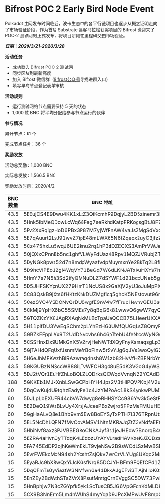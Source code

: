 # Bifrost POC 2 Early Bird Node Event
Polkadot 主网发布时间临近，波卡生态中的各平行链项目也逐步从概念证明走向了市场验证阶段，作为首届 Substrate 黑客马拉松获奖项目的 Bifrost 也迎来了 POC-2 测试网的正式发布，将项目阶段性里程碑交由市场验证。

***日期：2020/3/21-2020/3/28***

**活动任务**
- 成功联入 Bifrost POC-2 测试网
- 同步区块到最新高度
- 加入 Bifrost 微信群（[Bifrost公众号](https://mp.weixin.qq.com/mp/profile_ext?action=home&__biz=MzIyODk1OTIyMw==&scene=124#wechat_redirect)寻找进群入口）
- 填写早鸟节点登记表单审核

**活动规则**
- 运行测试网络节点需要保持 5 天的状态
- 1,000 枚 BNC 将平均分配给参与节点运行的伙伴

**参与情况**

累计节点：51 个

完成节点任务：36 个

**奖励发放**

活动总奖励：1,000 BNC

实际总发放：1,566.5 BNC

奖励发放时间：2020/4/2

| BNC 数量 | BNC 地址                                           |
| ------ | ------------------------------------------------ |
| 43.5   | 5EEujCS4E9Dwu4KK1xLtZ3QiKcmhR9DqjyL2BD5zinemr3NF |
| 43.5   | 5Hnk5ibMeQDowLcWq68Feg7seRkhdKatpFRKogsgBtJ8F7YQ |
| 43.5   | 5Fv2XxRqigzHoD6PBx3P87M7yjWfRnAW4vaJsZMgSdVxc4o8 |
| 43.5   | 5E7qAuurt2LyJ91wvZ7ipE48mLWX65N6tZqeox2uyC3jfzZp |
| 43.5   | 5Cz475hxLu5wqJ6UE2knu2rq1hP3dDZECXS3AmPrVWJe1DtN |
| 43.5   | 5QjQXxCPnnBb5nc1ghfVLWyFdUaz48Rpv1MQZJVRubjZTDTn |
| 43.5   | 5DyNGk8pwz52d7n8mdpWyaafvdpMuymxnYe2BkTq2L8fbvYk |
| 43.5   | 5D9hcViPEo12gi4WqVY71BeGd7WGdLKNJATxKuHXYs7hnqjy |
| 43.5   | 5HmY7s7N5h3Sd2ifyQMNuDLZ7dSYWF1d21bccUNeb5gpKzyn |
| 43.5   | 5D5JHFSKYpnUX279HmT1NcUS8x9GaXjV2yU3oJuMpPX8Dfph |
| 43.5   | 5C83QskB9jXts6fHKtzKhkDUZMgficq5ghcK5NEstovut96n |
| 43.5   | 5CezSYC4YSDCNvQrDU8wgfE9nV4w7fFrucHevnvGEU3s6n8D |
| 43.5   | 5CkMj9YpHX6bC55SMEs7y8qBqG6k81wwvQ6gwW7qyQxnxLFc |
| 43.5   | 5GTQZKzYX8JAgRXAqNxMLBcTpaUeQCCB75LHeerUXXAkMNcE |
| 43.5   | 5H11pifDU3VwEqSChm2pLYhEzHG3UMfQUGqLsZ8QmyRwm3dS |
| 43.5   | 5GBZkEFppLVx9T2UdDNvcvbs6h46pTtebU4feNtccWyNGsvt |
| 43.5   | 5CSSHnxDx9UMkGnX5V2rvjHeNWTdXQyFnyKsmaqsgLp3uMMY |
| 43.5   | 5GjTAHdQFqUxfJsnmMefrBoFinw5rSvYJg6qJVs3woQyiG25 |
| 43.5   | 5H6eJhMFKwzhBiRAzwraq4nsh8W1zb82HvVfHZBFNrbYnf9Z |
| 43.5   | 5GKGUBzNNSccW888iLTvWFCH3gd8uE5dK3VGoG4yWSBs98ZB |
| 43.5   | 5DJ2tVQr1EuHfZhLoBQLZLQDrksQCWqdVvnqN22YCAdDobAt |
| 188    | 5GKKEb1MJkXnbLSwGCPbHYH4Jpz2V3tHiPQVPKbj4V2uL3Xi |
| 60     | 5DqCwKuj4U9tqhzEadyPe1c4JzYMPoAc18kS4ynkwPUMZ3Cn |
| 60     | 5DJLpLbEXUFR44cbVA7dwyg8eRHHSYCc986Yw3k5eStFvynW |
| 60     | 5E2DeQ19WzBLvUy4XrsjAJcesPBxZwjro5FPzMuFMUuHEYT9 |
| 60     | 5GgHaALvQ8e1Bhb9vm5Ew8BoEYSyTxPTH7i376TRpnUtxpMG |
| 30     | 5EL5NcDhLQFN7fMvCovAMSV1NtnMKRaJqZtZ3vNdfaEFGSB7 |
| 30     | 5HbiNvf8axzSPJVBBEGKoCNkAJyf3s1jeJHEdw7BnorqB4GW |
| 30     | 5EZRA4aHvnCyTTdqK4LEdozUYAYVLradHAVKxeKJZCDzs7xW |
| 30     | 5FA745EdDP2ojhKeWmBkLT9vjeNSw2B9sWCdLSzMwBSBQWjA |
| 30     | 5EvrFWEkcMcN94sh2YcshtZsjQkv7wrCrVLYUg8UKqc2M86Z |
| 15     | 5EyaRJc9bXRwQxYiJcKGsfNrq85DCJYHBFm9FQEfCPd1Z2gs |
| 15     | 5DqCFmTs8yViaztWSNMfwn6a41BkkAJgEFviSTiAjhHoK8SF |
| 15     | 5EnZEy2BdWthSTsZVrXBPsutMmtgQrnEVggSC5DW73FwLSP4 |
| 15     | 5HnBphjw7N3cZGYpfk5yk1ScTusCB5JG6VpGFqnKdMLD85Ds |
| 15     | 5CX9B3NnErm5Lm4nWUhS4myYqaD9JPcXMPwUvF8mpQQvHwLk |